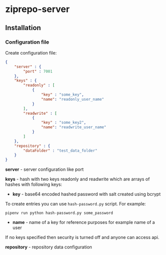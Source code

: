 # ziprepo-server

## Installation

### Configuration file

Create configuration file:

```json
{
	"server" : {
		"port" : 7001
	},
	"keys" : {
		"readonly" : [
            {
				"key" : "some_key",
				"name": "readonly_user_name"
			}
		],
		"readwrite" : [
            {
				"key" : "some_key2",
				"name": "readwrite_user_name"
			}
		]
	},
	"repository" : {
		"dataFolder" : "test_data_folder"
	}
}
```

**server** - server configuration like port

**keys** - hash with two keys readonly and readwrite which are arrays of 
hashes with following keys:
- **key** - base64 encoded hashed password with salt created using bcrypt

To create entries you can use `hash-password.py` script. For example:

```
pipenv run python hash-password.py some_password
```

- **name** - name of a key for reference purposes for example name of a user

If no keys specified then security is turned off and anyone can access api.

**repository** - repository data configuration 
